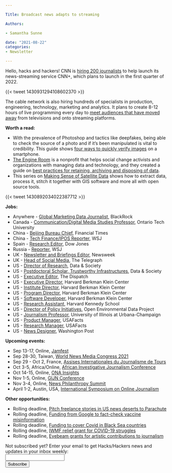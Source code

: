 ```yaml
---

Title: Broadcast news adapts to streaming

Authors: 

- Samantha Sunne

date: "2021-08-22"
categories:
- Newsletter

---
```


Hello, hacks and hackers! CNN is [hiring 200 journalists](https://www.poynter.org/business-work/2021/cnn-is-hiring-200-journalists-for-cnn-heres-what-the-network-is-looking-for/) to help launch its news-streaming service CNN+, which plans to launch in the first quarter of 2022.

{{< tweet 1430931294108602370 >}}

The cable network is also hiring hundreds of specialists in production, engineering, technology, marketing and analytics. It plans to create 8-12 hours of live programming every day to [meet audiences that have moved away](https://www.poynter.org/business-work/2021/cnn-is-hiring-200-journalists-for-cnn-heres-what-the-network-is-looking-for/) from televisions and onto streaming platforms.

**Worth a read:**



* With the prevalence of Photoshop and tactics like deepfakes, being able to check the source of a photo and if it’s been manipulated is vital to credibility. This guide shows [four ways to quickly verify images](https://gijn.org/2021/08/24/four-quick-ways-to-verify-images-on-a-smartphone/) on a smartphone.
* [The Engine Room](https://www.theengineroom.org/) is a nonprofit that helps social change activists and organizations with managing data and technology, and they created a guide on [best practices for retaining, archiving and disposing of data](https://www.theengineroom.org/wp-content/uploads/2021/06/RAD-Tip-Sheets.pdf).
* This series on [Making Sense of Satellite Data](https://medium.com/@robsimmon/making-sense-of-satellite-data-an-open-source-workflow-accessing-data-8f7f3c30f151) shows how to extract data, process it, stitch it together with GIS software and more all with open source tools.

{{< tweet 1430892034022387712 >}}

**Jobs:**



* Anywhere - [Global Marketing Data Journalist](https://careers.blackrock.com/job/13633670/associate-global-marketing-data-journalist-atlanta-ga/), BlackRock
* Canada - [Communication/Digital Media Studies Professor](https://sjobs.brassring.com/TGnewUI/Search/home/HomeWithPreLoad?partnerid=25240&siteid=5341&PageType=JobDetails&jobid=1901403#jobDetails=1901403_5341), Ontario Tech University
* China - [Beijing Bureau Chief](https://talkingbiznews.com/biz-news-help-wanted/ft-seeks-a-beijing-bureau-chief/), Financial Times
* China - [Tech Finance/IPOS Reporter](https://talkingbiznews.com/biz-news-help-wanted/wsj-seeks-tech-finance-ipos-reporter-in-hong-kong/), WSJ
* Spain - [Research Editor](https://www.cisionjobs.co.uk/job/104314/dow-jones-research-editor-barcelona/), Dow Jones
* Russia - [Reporter](https://talkingbiznews.com/biz-news-help-wanted/wsj-seeks-a-reporter-in-moscow-2/), WSJ
* UK - [Newsletter and Briefings Editor](https://www.cisionjobs.co.uk/job/104374/newsletter-and-briefings-editor/), Newsweek
* UK - [Head of Social Media](https://www.cisionjobs.co.uk/job/104377/the-telegraph-head-of-social-media/), The Telegraph
* US - [Director of Research](https://boards.greenhouse.io/datasocietyresearchinstitute/jobs/5328553002), Data & Society
* US - [Postdoctoral Scholar, Trustworthy Infrastructures](https://boards.greenhouse.io/datasocietyresearchinstitute/jobs/5273418002), Data & Society
* US - [Executive Editor](https://thedispatch.com/p/executive-editor), The Dispatch
* US - [Executive Director](https://sjobs.brassring.com/TGnewUI/Search/home/HomeWithPreLoad?PageType=JobDetails&partnerid=25240&siteid=5341&Areq=54916BR#jobDetails=1904864_5341), Harvard Berkman Klein Center
* US - [Institute Director](https://cyber.harvard.edu/story/2021-08/opportunity-institute-director), Harvard Berkman Klein Center
* US - [Program Director](https://cyber.harvard.edu/story/2021-08/opportunity-program-coordinator), Harvard Berkman Klein Center
* US - [Software Developer](https://cyber.harvard.edu/story/2021-03/opportunity-software-developer), Harvard Berkman Klein Center
* US - [Research Assistant](https://sjobs.brassring.com/TGnewUI/Search/home/HomeWithPreLoad?partnerid=25240&siteid=5341&PageType=JobDetails&jobid=1901403#jobDetails=1901403_5341), Harvard Kennedy School
* US - [Director of Policy Initiatives](https://drive.google.com/file/d/1gwgwg7W4cl3UKqZCkTgp5rN-N2cJOXMh/view), Open Environmental Data Project
* US - [Journalism Professor](https://www.ire.org/job-center/director-richard-and-leslie-frank-center-for-leadership-and-innovation-in-media-and-clinical-assistant-or-associate-professor-in-journalism/), University of Illinois at Urbana-Champaign
* US - [Product Manager](https://www.hanselltierney.com/wp-content/plugins/bullhorn-oscp/#/jobs/2545), USAFacts
* US - [Research Manager](https://www.hanselltierney.com/wp-content/plugins/bullhorn-oscp/#/jobs/2544), USAFacts
* US - [News Designer](https://www.snd.org/jobs/view/news-designer-the-washington-post/), Washington Post

**Upcoming events:**



* Sep 13-17, Online, [Jamfest](https://jamlab.africa/jamfest/)
* Sep 28-30, Taiwan, [World News Media Congress 2021](https://wan-ifra.org/2020/11/wan-ifra-announces-new-dates-for-world-news-media-congress-2021/)
* Sep 29 - Oct 2, France, [Assises Internationales du Journalisme de Tours](https://www.journalisme.com/les-assises-2021/prochaines-assises-internationales-du-journalisme-du-29-septembre-au-2-octobre/)
* Oct 3-5, Africa/Online, [African Investigative Journalism Conference](https://aijc.africa/wp-content/uploads/2021/03/AIJC-Five-Cities-call-2.pdf)
* Oct 14-15, Online, [ONA Insights](http://insights.journalists.org/)
* Nov 1-5, Online, [GIJN Conference](https://gijn.org/2021/03/24/the-global-investigative-journalism-conference-goes-online-oct-2021-we-head-to-sydney-in-22/)
* Nov 3-4, Online, [News Philanthropy Summit](https://www.lenfestinstitute.org/news-philanthropy-network/2021-news-philanthropy-network-summit-announcement/)
* April 1-2, Austin, USA, [International Symposium on Online Journalism](https://isoj.org/)

**Other opportunities:**



* Rolling deadline, [Pitch freelance stories in US news deserts to Parachute](https://parachutemagazine.com/)
* Rolling deadline, [Funding from Google to fact-check vaccine misinformation](https://blog.google/outreach-initiatives/google-news-initiative/open-fund-projects-debunking-vaccine-misinformation/)
* Rolling deadline, [Funding to cover Covid in Black Sea countries](https://www.gmfus.org/program/black-sea-trust-regional-cooperation)
* Rolling deadline, [IWMF relief grant for COVID-19 struggles](https://iwmf.submittable.com/submit/41e7f7ce-db40-4ff6-873f-e24450e27497/journalism-relief-fund-english)
* Rolling deadline, [Eyebeam grants for artistic contributions to journalism](https://www.eyebeam.org/eyebeam-center-for-the-future-of-journalism/)

<div id="mc_embed_signup"><form id="mc-embedded-subscribe-form" class="validate" action="//hackshackers.us1.list-manage.com/subscribe/post?u=c56f2e53d5ed6ef87f8aaa75c&amp;id=fb2bc6f10b" method="post" name="mc-embedded-subscribe-form" novalidate="" target="_blank">

<div id="mc_embed_signup_scroll">

<div class="mc-field-group"><label for="mce-EMAIL">Not subscribed yet? Enter your email to get Hacks/Hackers news and updates in your inbox weekly:  </label></div>

<div class="mc-field-group"><input id="mce-EMAIL" class="required email" name="EMAIL" type="email" value="" /></div>

<!-- real people should not fill this in and expect good things - do not remove this or risk form bot signups-->

<div style="position: absolute; left: -5000px;"><input tabindex="-1" name="b_c56f2e53d5ed6ef87f8aaa75c_fb2bc6f10b" type="text" value="" /></div>

<div class="clear"><input id="mc-embedded-subscribe" class="button" name="subscribe" type="submit" value="Subscribe" /></div>

</div>

</form></div>

<!--End mc_embed_signup-->

<meta name="twitter:card" content="summary">

<meta name="twitter:image:src" content="https://hackshackers.com/content-images/about/hackshackers_logomark.png">

